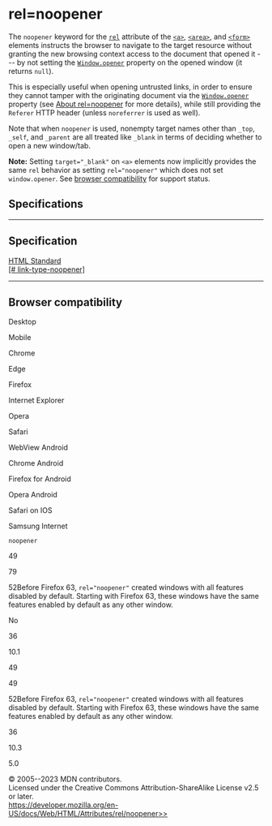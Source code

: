 rel=noopener
============

The `noopener` keyword for the [`rel`](../rel) attribute of the
[`<a>`](../../element/a), [`<area>`](../../element/area), and
[`<form>`](../../element/form) elements instructs the browser to
navigate to the target resource without granting the new browsing
context access to the document that opened it --- by not setting the
[`Window.opener`](https://developer.mozilla.org/en-US/docs/Web/API/Window/opener)
property on the opened window (it returns `null`).

This is especially useful when opening untrusted links, in order to
ensure they cannot tamper with the originating document via the
[`Window.opener`](https://developer.mozilla.org/en-US/docs/Web/API/Window/opener)
property (see [About
rel=noopener](https://mathiasbynens.github.io/rel-noopener/) for more
details), while still providing the `Referer` HTTP header (unless
`noreferrer` is used as well).

Note that when `noopener` is used, nonempty target names other than
`_top`, `_self`, and `_parent` are all treated like `_blank` in terms of
deciding whether to open a new window/tab.

**Note:** Setting `target="_blank"` on `<a>` elements now implicitly
provides the same `rel` behavior as setting `rel="noopener"` which does
not set `window.opener`. See [browser
compatibility](../../element/a#browser_compatibility) for support
status.

Specifications
--------------

  ----------------------------------------------------------------------------------------------------

Specification
  ----------------------------------------------------------------------------------------------------

  [HTML Standard\
  [\#
  link-type-noopener]](https://html.spec.whatwg.org/multipage/links.html#link-type-noopener)

  ----------------------------------------------------------------------------------------------------

Browser compatibility
---------------------

Desktop

Mobile

Chrome

Edge

Firefox

Internet Explorer

Opera

Safari

WebView Android

Chrome Android

Firefox for Android

Opera Android

Safari on IOS

Samsung Internet

`noopener`

49

79

52Before Firefox 63, `rel="noopener"` created windows with all features
disabled by default. Starting with Firefox 63, these windows have the
same features enabled by default as any other window.

No

36

10.1

49

49

52Before Firefox 63, `rel="noopener"` created windows with all features
disabled by default. Starting with Firefox 63, these windows have the
same features enabled by default as any other window.

36

10.3

5.0

© 2005--2023 MDN contributors.\
Licensed under the Creative Commons Attribution-ShareAlike License v2.5
or later.\
https://developer.mozilla.org/en-US/docs/Web/HTML/Attributes/rel/noopener>>
